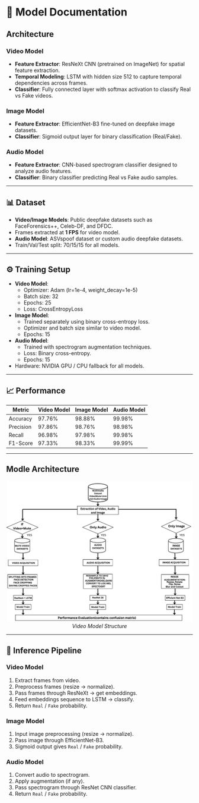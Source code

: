 # 📑 Model Documentation

## Architecture

### Video Model
- **Feature Extractor**: ResNeXt CNN (pretrained on ImageNet) for spatial feature extraction.
- **Temporal Modeling**: LSTM with hidden size 512 to capture temporal dependencies across frames.
- **Classifier**: Fully connected layer with softmax activation to classify Real vs Fake videos.

### Image Model
- **Feature Extractor**: EfficientNet-B3 fine-tuned on deepfake image datasets.
- **Classifier**: Sigmoid output layer for binary classification (Real/Fake).

### Audio Model
- **Feature Extractor**: CNN-based spectrogram classifier designed to analyze audio features.
- **Classifier**: Binary classifier predicting Real vs Fake audio samples.

---

## 📊 Dataset
- **Video/Image Models**: Public deepfake datasets such as FaceForensics++, Celeb-DF, and DFDC.
- Frames extracted at **1 FPS** for video model.
- **Audio Model**: ASVspoof dataset or custom audio deepfake datasets.
- Train/Val/Test split: 70/15/15 for all models.

---

## ⚙️ Training Setup
- **Video Model**:
  - Optimizer: Adam (lr=1e-4, weight_decay=1e-5)
  - Batch size: 32
  - Epochs: 25
  - Loss: CrossEntropyLoss
- **Image Model**:
  - Trained separately using binary cross-entropy loss.
  - Optimizer and batch size similar to video model.
  - Epochs: 15
- **Audio Model**:
  - Trained with spectrogram augmentation techniques.
  - Loss: Binary cross-entropy.
  - Epochs: 15
- Hardware: NVIDIA GPU / CPU fallback for all models.

---

## 📈 Performance

| Metric        | Video Model | Image Model | Audio Model |
|---------------|-------------|-------------|-------------|
| Accuracy      | 97.76%       | 98.88%       | 99.98%       |
| Precision     | 97.86%       | 98.76%       | 98.98%       |
| Recall        | 96.98%       | 97.98%       | 99.98%       |
| F1-Score      | 97.33%       | 98.33%       | 99.99%       |

---

## Modle Architecture
<p align="center">
  <img src="https://github.com/Bibekmeher35/AI-DeepFake-Detection/blob/main/Repo_media/Model_Structure.png" />
  <br/>
  <em>Video Model Structure</em>
</p>

---

## 🐍 Inference Pipeline

### Video Model
1. Extract frames from video.  
2. Preprocess frames (resize → normalize).  
3. Pass frames through ResNeXt → get embeddings.  
4. Feed embeddings sequence to LSTM → classify.  
5. Return `Real` / `Fake` probability.

### Image Model
1. Input image preprocessing (resize → normalize).  
2. Pass image through EfficientNet-B3.  
3. Sigmoid output gives `Real` / `Fake` probability.

### Audio Model
1. Convert audio to spectrogram.  
2. Apply augmentation (if any).  
3. Pass spectrogram through ResNet CNN classifier.  
4. Return `Real` / `Fake` probability.
